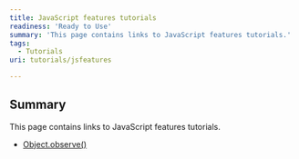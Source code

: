 ```yaml
---
title: JavaScript features tutorials
readiness: 'Ready to Use'
summary: 'This page contains links to JavaScript features tutorials.'
tags:
  - Tutorials
uri: tutorials/jsfeatures

---
```

## <span>Summary</span>

This page contains links to JavaScript features tutorials.

-   [Object.observe()](/tutorials/jsfeatures/objectobserve)

